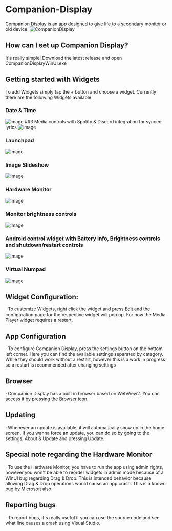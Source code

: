 # Companion-Display
Companion Display is an app designed to give life to a secondary monitor or old device. 
![CompanionDisplay](https://github.com/yagdev/Companion-Display/assets/53407061/9e9dfc31-f0f6-4a6c-aff6-2722d5ac6e07)

## How can I set up Companion Display?
It's really simple! Download the latest release and open CompanionDisplayWinUI.exe

## Getting started with Widgets
To add Widgets simply tap the + button and choose a widget. Currently there are the following Widgets available:
### Date & Time
![image](https://github.com/yagdev/Companion-Display/assets/53407061/e1ae5fcf-872a-4ee1-8476-37f143772bfc)
##3 Media controls with Spotify & Discord integration for synced lyrics
![image](https://github.com/yagdev/Companion-Display/assets/53407061/610aa0c9-5334-45ba-b26d-74d15d2bdf12)
### Launchpad
![image](https://github.com/yagdev/Companion-Display/assets/53407061/cb25992c-2238-4bb5-867b-ec7f8a9d9539)
### Image Slideshow
![image](https://github.com/yagdev/Companion-Display/assets/53407061/e14409e6-f7e5-4a1a-a336-3590dcbae7bc)
### Hardware Monitor
![image](https://github.com/yagdev/Companion-Display/assets/53407061/4c38aa0f-16af-43a4-a219-9f197bbbe60d)
### Monitor brightness controls
![image](https://github.com/yagdev/Companion-Display/assets/53407061/4e160220-1a50-4a8d-a45a-dcd213a1e008)
### Android control widget with Battery info, Brightness controls and shutdown/restart controls
![image](https://github.com/yagdev/Companion-Display/assets/53407061/c73dcff6-49eb-4225-806d-e7b806fff960)
### Virtual Numpad
![image](https://github.com/yagdev/Companion-Display/assets/53407061/9e3903c3-d212-4712-881f-6bad3804e206)

## Widget Configuration:
· To customize Widgets, right click the widget and press Edit and the configuration page for the respective widget will pop up. For now the Media Player widget requires a restart.

## App Configuration
· To configure Companion Display, press the settings button on the bottom left corner. Here you can find the available settings separated by category. While they should work without a restart, however this is a work in progress so a restart is recommended after changing settings

## Browser
· Companion Display has a built in browser based on WebView2. You can access it by pressing the Browser icon.

## Updating
· Whenever an update is available, it will automatically show up in the home screen. If you wanna force an update, you can do so by going to the settings, About & Update and pressing Update.

## Special note regarding the Hardware Monitor
· To use the Hardware Monitor, you have to run the app using admin rights, however you won't be able to reorder widgets in admin mode because of a WinUI bug regarding Drag & Drop. This is intended behavior because allowing Drag & Drop operations would cause an app crash. This is a known bug by Microsoft also.

## Reporting bugs
· To report bugs, it's really useful if you can use the source code and see what line causes a crash using Visual Studio.
